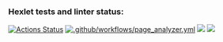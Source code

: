 ### Hexlet tests and linter status:
[![Actions Status](https://github.com/kuznetsovyar22/python-project-83/workflows/hexlet-check/badge.svg)](https://github.com/kuznetsovyar22/python-project-83/actions)
[![.github/workflows/page_analyzer.yml](https://github.com/kuznetsovyar22/python-project-83/actions/workflows/page_analyzer.yml/badge.svg)](https://github.com/kuznetsovyar22/python-project-83/actions/workflows/page_analyzer.yml)
<a href="https://codeclimate.com/github/kuznetsovyar22/python-project-83/maintainability"><img src="https://api.codeclimate.com/v1/badges/3424d12c7c872dd0743c/maintainability" /></a>
<a href="https://codeclimate.com/github/kuznetsovyar22/python-project-83/test_coverage"><img src="https://api.codeclimate.com/v1/badges/3424d12c7c872dd0743c/test_coverage" /></a>
